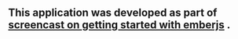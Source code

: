## This application was developed as part of [screencast on getting started with emberjs](http://bigbinary.com/emberjs) .
